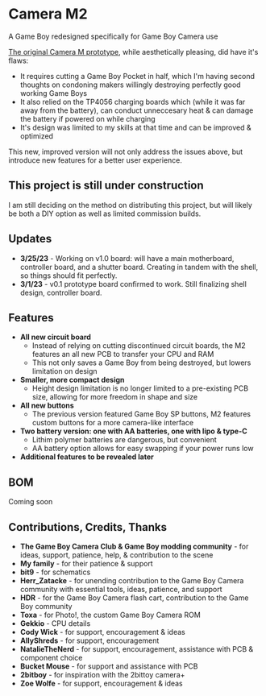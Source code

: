# Camera M2
A Game Boy redesigned specifically for Game Boy Camera use

[The original Camera M prototype](https://gameboycamera.com/#camera-m), while aesthetically pleasing, did have it's flaws:
* It requires cutting a Game Boy Pocket in half, which I'm having second thoughts on condoning makers willingly destroying perfectly good working Game Boys
* It also relied on the TP4056 charging boards which (while it was far away from the battery), can conduct unneccesary heat & can damage the battery if powered on while charging
* It's design was limited to my skills at that time and can be improved & optimized

This new, improved version will not only address the issues above, but introduce new features for a better user experience.

## This project is still under construction
I am still deciding on the method on distributing this project, but will likely be both a DIY option as well as limited commission builds.

## Updates
* **3/25/23** - Working on v1.0 board: will have a main motherboard, controller board, and a shutter board. Creating in tandem with the shell, so things should fit perfectly.
* **3/1/23** - v0.1 prototype board confirmed to work. Still finalizing shell design, controller board.

## Features
* **All new circuit board**
  * Instead of relying on cutting discontinued circuit boards, the M2 features an all new PCB to transfer your CPU and RAM
  * This not only saves a Game Boy from being destroyed, but lowers limitation on design
* **Smaller, more compact design**
  * Height design limitation is no longer limited to a pre-existing PCB size, allowing for more freedom in shape and size
* **All new buttons**
  * The previous version featured Game Boy SP buttons, M2 features custom buttons for a more camera-like interface
* **Two battery version: one with AA batteries, one with lipo & type-C**
  * Lithim polymer batteries are dangerous, but convenient
  * AA battery option allows for easy swapping if your power runs low
* **Additional features to be revealed later**

## BOM
Coming soon

## Contributions, Credits, Thanks
* **The Game Boy Camera Club & Game Boy modding community** - for ideas, support, patience, help, & contribution to the scene
* **My family** - for their patience & support
* **bit9** - for schematics
* **Herr_Zatacke** - for unending contribution to the Game Boy Camera community with essential tools, ideas, patience, and support
* **HDR** - for the Game Boy Camera flash cart, contribution to the Game Boy community
* **Toxa** - for Photo!, the custom Game Boy Camera ROM 
* **Gekkio** - CPU details
* **Cody Wick** - for support, encouragement & ideas
* **AllyShreds** - for support, encouragement
* **NatalieTheNerd** - for support, encouragement, assistance with PCB & component choice
* **Bucket Mouse** - for support and assistance with PCB
* **2bitboy** - for inspiration with the 2bittoy camera+
* **Zoe Wolfe** - for support, encouragement & ideas
